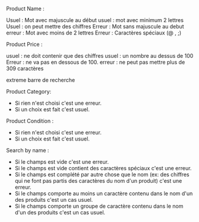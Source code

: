 Product Name : 

Usuel : Mot avec majuscule au début 
usuel : mot avec minimum 2 lettres 
Usuel : on peut mettre des chiffres
Erreur : Mot sans majuscule au debut 
erreur : Mot avec moins de 2 lettres
Erreur : Caractères spéciaux (@ , ;)

Product Price : 

usuel : ne doit contenir que des chiffres 
usuel : un nombre au dessus de 100
Erreur : ne va pas en dessous de 100.
erreur : ne peut pas mettre plus de 309 caractères 


extreme barre de recherche 







Product Category: 
- Si rien n'est choisi c'est une erreur.
- Si un choix est fait c'est usuel.


Product Condition :
- Si rien n'est choisi c'est une erreur.
- Si un choix est fait c'est usuel.


Search by name :
- Si le champs est vide c'est une erreur.
- Si le champs est vide contient des caractères spéciaux c'est une erreur.
- Si le champs est complété par autre chose que le nom (ex: des chiffres qui ne font pas partis des caractères du nom d'un produit) c'est une erreur. 
- Si le champs comporte au moins un caractère contenu dans le nom d'un des produits c'est un cas usuel.
- Si le champs comporte un groupe de caractère contenu dans le nom d'un des produits c'est un cas usuel.